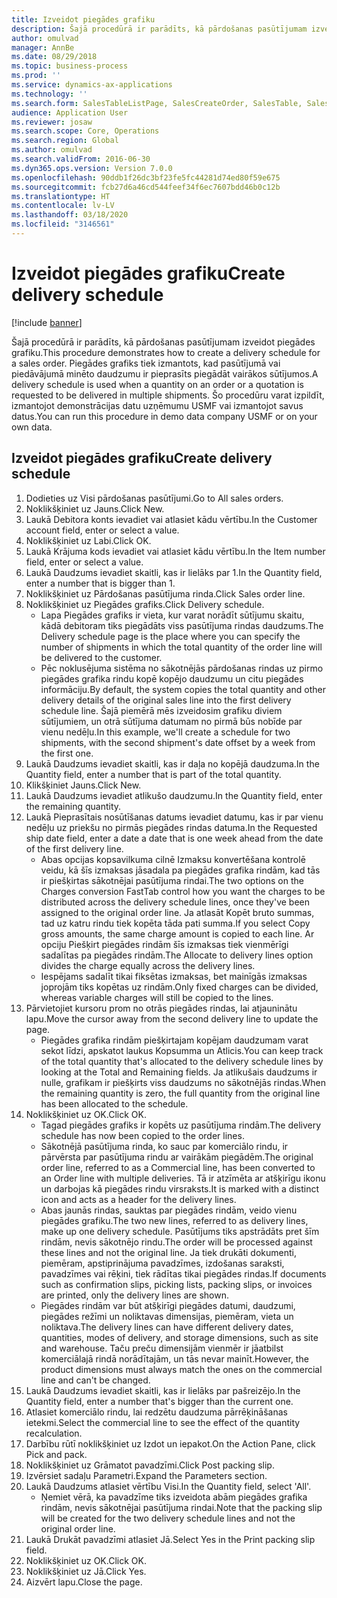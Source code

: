 ```yaml
---
title: Izveidot piegādes grafiku
description: Šajā procedūrā ir parādīts, kā pārdošanas pasūtījumam izveidot piegādes grafiku.
author: omulvad
manager: AnnBe
ms.date: 08/29/2018
ms.topic: business-process
ms.prod: ''
ms.service: dynamics-ax-applications
ms.technology: ''
ms.search.form: SalesTableListPage, SalesCreateOrder, SalesTable, SalesDeliverySchedule, SalesEditLines,  SrsReportViewerForm
audience: Application User
ms.reviewer: josaw
ms.search.scope: Core, Operations
ms.search.region: Global
ms.author: omulvad
ms.search.validFrom: 2016-06-30
ms.dyn365.ops.version: Version 7.0.0
ms.openlocfilehash: 90ddb1f26dc3bf23fe5fc44281d74ed80f59e675
ms.sourcegitcommit: fcb27d6a46cd544feef34f6ec7607bdd46b0c12b
ms.translationtype: HT
ms.contentlocale: lv-LV
ms.lasthandoff: 03/18/2020
ms.locfileid: "3146561"
---
```

# <a name="create-delivery-schedule"></a><span data-ttu-id="160a9-103">Izveidot piegādes grafiku</span><span class="sxs-lookup"><span data-stu-id="160a9-103">Create delivery schedule</span></span>

[!include [banner](../../includes/banner.md)]

<span data-ttu-id="160a9-104">Šajā procedūrā ir parādīts, kā pārdošanas pasūtījumam izveidot piegādes grafiku.</span><span class="sxs-lookup"><span data-stu-id="160a9-104">This procedure demonstrates how to create a delivery schedule for a sales order.</span></span> <span data-ttu-id="160a9-105">Piegādes grafiks tiek izmantots, kad pasūtījumā vai piedāvājumā minēto daudzumu ir pieprasīts piegādāt vairākos sūtījumos.</span><span class="sxs-lookup"><span data-stu-id="160a9-105">A delivery schedule is used when a quantity on an order or a quotation is requested to be delivered in multiple shipments.</span></span> <span data-ttu-id="160a9-106">Šo procedūru varat izpildīt, izmantojot demonstrācijas datu uzņēmumu USMF vai izmantojot savus datus.</span><span class="sxs-lookup"><span data-stu-id="160a9-106">You can run this procedure in demo data company USMF or on your own data.</span></span>


## <a name="create-delivery-schedule"></a><span data-ttu-id="160a9-107">Izveidot piegādes grafiku</span><span class="sxs-lookup"><span data-stu-id="160a9-107">Create delivery schedule</span></span>
1. <span data-ttu-id="160a9-108">Dodieties uz Visi pārdošanas pasūtījumi.</span><span class="sxs-lookup"><span data-stu-id="160a9-108">Go to All sales orders.</span></span>
2. <span data-ttu-id="160a9-109">Noklikšķiniet uz Jauns.</span><span class="sxs-lookup"><span data-stu-id="160a9-109">Click New.</span></span>
3. <span data-ttu-id="160a9-110">Laukā Debitora konts ievadiet vai atlasiet kādu vērtību.</span><span class="sxs-lookup"><span data-stu-id="160a9-110">In the Customer account field, enter or select a value.</span></span>
4. <span data-ttu-id="160a9-111">Noklikšķiniet uz Labi.</span><span class="sxs-lookup"><span data-stu-id="160a9-111">Click OK.</span></span>
5. <span data-ttu-id="160a9-112">Laukā Krājuma kods ievadiet vai atlasiet kādu vērtību.</span><span class="sxs-lookup"><span data-stu-id="160a9-112">In the Item number field, enter or select a value.</span></span>
6. <span data-ttu-id="160a9-113">Laukā Daudzums ievadiet skaitli, kas ir lielāks par 1.</span><span class="sxs-lookup"><span data-stu-id="160a9-113">In the Quantity field, enter a number that is bigger than 1.</span></span>
7. <span data-ttu-id="160a9-114">Noklikšķiniet uz Pārdošanas pasūtījuma rinda.</span><span class="sxs-lookup"><span data-stu-id="160a9-114">Click Sales order line.</span></span>
8. <span data-ttu-id="160a9-115">Noklikšķiniet uz Piegādes grafiks.</span><span class="sxs-lookup"><span data-stu-id="160a9-115">Click Delivery schedule.</span></span>
    * <span data-ttu-id="160a9-116">Lapa Piegādes grafiks ir vieta, kur varat norādīt sūtījumu skaitu, kādā debitoram tiks piegādāts viss pasūtījuma rindas daudzums.</span><span class="sxs-lookup"><span data-stu-id="160a9-116">The Delivery schedule page is the place where you can specify the number of shipments in which the total quantity of the order line will be delivered to the customer.</span></span>    
    * <span data-ttu-id="160a9-117">Pēc noklusējuma sistēma no sākotnējās pārdošanas rindas uz pirmo piegādes grafika rindu kopē kopējo daudzumu un citu piegādes informāciju.</span><span class="sxs-lookup"><span data-stu-id="160a9-117">By default, the system copies the total quantity and other delivery details of the original sales line into the first delivery schedule line.</span></span> <span data-ttu-id="160a9-118">Šajā piemērā mēs izveidosim grafiku diviem sūtījumiem, un otrā sūtījuma datumam no pirmā būs nobīde par vienu nedēļu.</span><span class="sxs-lookup"><span data-stu-id="160a9-118">In this example, we'll create a schedule for two shipments, with the second shipment's date offset by a week from the first one.</span></span>  
9. <span data-ttu-id="160a9-119">Laukā Daudzums ievadiet skaitli, kas ir daļa no kopējā daudzuma.</span><span class="sxs-lookup"><span data-stu-id="160a9-119">In the Quantity field, enter a number that is part of the total quantity.</span></span>
10. <span data-ttu-id="160a9-120">Klikšķiniet Jauns.</span><span class="sxs-lookup"><span data-stu-id="160a9-120">Click New.</span></span>
11. <span data-ttu-id="160a9-121">Laukā Daudzums ievadiet atlikušo daudzumu.</span><span class="sxs-lookup"><span data-stu-id="160a9-121">In the Quantity field, enter the remaining quantity.</span></span>
12. <span data-ttu-id="160a9-122">Laukā Pieprasītais nosūtīšanas datums ievadiet datumu, kas ir par vienu nedēļu uz priekšu no pirmās piegādes rindas datuma.</span><span class="sxs-lookup"><span data-stu-id="160a9-122">In the Requested ship date field, enter a date a date that is one week ahead from the date of the first delivery line.</span></span>
    * <span data-ttu-id="160a9-123">Abas opcijas kopsavilkuma cilnē Izmaksu konvertēšana kontrolē veidu, kā šīs izmaksas jāsadala pa piegādes grafika rindām, kad tās ir piešķirtas sākotnējai pasūtījuma rindai.</span><span class="sxs-lookup"><span data-stu-id="160a9-123">The two options on the Charges conversion FastTab control how you want the charges to be distributed across the delivery schedule lines, once they've been assigned to the original order line.</span></span> <span data-ttu-id="160a9-124">Ja atlasāt Kopēt bruto summas, tad uz katru rindu tiek kopēta tāda pati summa.</span><span class="sxs-lookup"><span data-stu-id="160a9-124">If you select Copy gross amounts, the same charge amount is copied to each line.</span></span> <span data-ttu-id="160a9-125">Ar opciju Piešķirt piegādes rindām šīs izmaksas tiek vienmērīgi sadalītas pa piegādes rindām.</span><span class="sxs-lookup"><span data-stu-id="160a9-125">The Allocate to delivery lines option divides the charge equally across the delivery lines.</span></span>  
    * <span data-ttu-id="160a9-126">Iespējams sadalīt tikai fiksētas izmaksas, bet mainīgās izmaksas joprojām tiks kopētas uz rindām.</span><span class="sxs-lookup"><span data-stu-id="160a9-126">Only fixed charges can be divided, whereas variable charges will still be copied to the lines.</span></span>  
13. <span data-ttu-id="160a9-127">Pārvietojiet kursoru prom no otrās piegādes rindas, lai atjauninātu lapu.</span><span class="sxs-lookup"><span data-stu-id="160a9-127">Move the cursor away from the second delivery line to update the page.</span></span>
    * <span data-ttu-id="160a9-128">Piegādes grafika rindām piešķirtajam kopējam daudzumam varat sekot līdzi, apskatot laukus Kopsumma un Atlicis.</span><span class="sxs-lookup"><span data-stu-id="160a9-128">You can keep track of the total quantity that's allocated to the delivery schedule lines by looking at the Total and Remaining fields.</span></span> <span data-ttu-id="160a9-129">Ja atlikušais daudzums ir nulle, grafikam ir piešķirts viss daudzums no sākotnējās rindas.</span><span class="sxs-lookup"><span data-stu-id="160a9-129">When the remaining quantity is zero, the full quantity from the original line has been allocated to the schedule.</span></span>   
14. <span data-ttu-id="160a9-130">Noklikšķiniet uz OK.</span><span class="sxs-lookup"><span data-stu-id="160a9-130">Click OK.</span></span>
    * <span data-ttu-id="160a9-131">Tagad piegādes grafiks ir kopēts uz pasūtījuma rindām.</span><span class="sxs-lookup"><span data-stu-id="160a9-131">The delivery schedule has now been copied to the order lines.</span></span>   
    * <span data-ttu-id="160a9-132">Sākotnējā pasūtījuma rinda, ko sauc par komerciālo rindu, ir pārvērsta par pasūtījuma rindu ar vairākām piegādēm.</span><span class="sxs-lookup"><span data-stu-id="160a9-132">The original order line, referred to as a Commercial line, has been converted to an Order line with multiple deliveries.</span></span> <span data-ttu-id="160a9-133">Tā ir atzīmēta ar atšķirīgu ikonu un darbojas kā piegādes rindu virsraksts.</span><span class="sxs-lookup"><span data-stu-id="160a9-133">It is marked with a distinct icon and acts as a header for the delivery lines.</span></span>  
    * <span data-ttu-id="160a9-134">Abas jaunās rindas, sauktas par piegādes rindām, veido vienu piegādes grafiku.</span><span class="sxs-lookup"><span data-stu-id="160a9-134">The two new lines, referred to as delivery lines, make up one delivery schedule.</span></span> <span data-ttu-id="160a9-135">Pasūtījums tiks apstrādāts pret šīm rindām, nevis sākotnējo rindu.</span><span class="sxs-lookup"><span data-stu-id="160a9-135">The order will be processed against these lines and not the original line.</span></span> <span data-ttu-id="160a9-136">Ja tiek drukāti dokumenti, piemēram, apstiprinājuma pavadzīmes, izdošanas saraksti, pavadzīmes vai rēķini, tiek rādītas tikai piegādes rindas.</span><span class="sxs-lookup"><span data-stu-id="160a9-136">If documents such as confirmation slips, picking lists, packing slips, or invoices are printed, only the delivery lines are shown.</span></span>   
    * <span data-ttu-id="160a9-137">Piegādes rindām var būt atšķirīgi piegādes datumi, daudzumi, piegādes režīmi un noliktavas dimensijas, piemēram, vieta un noliktava.</span><span class="sxs-lookup"><span data-stu-id="160a9-137">The delivery lines can have different delivery dates, quantities, modes of delivery, and storage dimensions, such as site and warehouse.</span></span> <span data-ttu-id="160a9-138">Taču preču dimensijām vienmēr ir jāatbilst komerciālajā rindā norādītajām, un tās nevar mainīt.</span><span class="sxs-lookup"><span data-stu-id="160a9-138">However, the product dimensions must always match the ones on the commercial line and can't be changed.</span></span>  
15. <span data-ttu-id="160a9-139">Laukā Daudzums ievadiet skaitli, kas ir lielāks par pašreizējo.</span><span class="sxs-lookup"><span data-stu-id="160a9-139">In the Quantity field, enter a number that's bigger than the current one.</span></span>
16. <span data-ttu-id="160a9-140">Atlasiet komerciālo rindu, lai redzētu daudzuma pārrēķināšanas ietekmi.</span><span class="sxs-lookup"><span data-stu-id="160a9-140">Select the commercial line to see the effect of the quantity recalculation.</span></span>
17. <span data-ttu-id="160a9-141">Darbību rūtī noklikšķiniet uz Izdot un iepakot.</span><span class="sxs-lookup"><span data-stu-id="160a9-141">On the Action Pane, click Pick and pack.</span></span>
18. <span data-ttu-id="160a9-142">Noklikšķiniet uz Grāmatot pavadzīmi.</span><span class="sxs-lookup"><span data-stu-id="160a9-142">Click Post packing slip.</span></span>
19. <span data-ttu-id="160a9-143">Izvērsiet sadaļu Parametri.</span><span class="sxs-lookup"><span data-stu-id="160a9-143">Expand the Parameters section.</span></span>
20. <span data-ttu-id="160a9-144">Laukā Daudzums atlasiet vērtību Visi.</span><span class="sxs-lookup"><span data-stu-id="160a9-144">In the Quantity field, select 'All'.</span></span>
    * <span data-ttu-id="160a9-145">Ņemiet vērā, ka pavadzīme tiks izveidota abām piegādes grafika rindām, nevis sākotnējai pasūtījuma rindai.</span><span class="sxs-lookup"><span data-stu-id="160a9-145">Note that the packing slip will be created for the two delivery schedule lines and not the original order line.</span></span>  
21. <span data-ttu-id="160a9-146">Laukā Drukāt pavadzīmi atlasiet Jā.</span><span class="sxs-lookup"><span data-stu-id="160a9-146">Select Yes in the Print packing slip field.</span></span>
22. <span data-ttu-id="160a9-147">Noklikšķiniet uz OK.</span><span class="sxs-lookup"><span data-stu-id="160a9-147">Click OK.</span></span>
23. <span data-ttu-id="160a9-148">Noklikšķiniet uz Jā.</span><span class="sxs-lookup"><span data-stu-id="160a9-148">Click Yes.</span></span>
24. <span data-ttu-id="160a9-149">Aizvērt lapu.</span><span class="sxs-lookup"><span data-stu-id="160a9-149">Close the page.</span></span>

